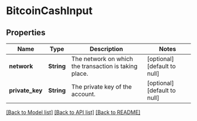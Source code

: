 # BitcoinCashInput
## Properties

| Name | Type | Description | Notes |
|------------ | ------------- | ------------- | -------------|
| **network** | **String** | The network on which the transaction is taking place. | [optional] [default to null] |
| **private\_key** | **String** | The private key of the account. | [optional] [default to null] |

[[Back to Model list]](../README.md#documentation-for-models) [[Back to API list]](../README.md#documentation-for-api-endpoints) [[Back to README]](../README.md)

